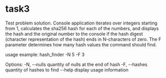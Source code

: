 # task3
Test problem solution.
Console application iterates over integers starting from 1,
calculates the sha256 hash for each of the numbers, and
displays the hash and the original number to the console
if the hash digest (character representation of the hash)
ends in N-characters of zero. The F parameter determines
how many hash values the command should find.

usage example: 
  hash_finder -N 5 -F 3
  
Options:
  -N, --nulls       quantity of nulls at the end of hash
  -F, --hashes      quantity of hashes to find
  --help            display usage information


